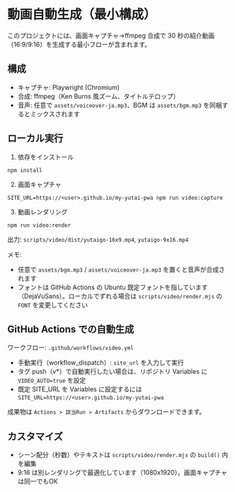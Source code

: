 # 動画自動生成（最小構成）

このプロジェクトには、画面キャプチャ→ffmpeg 合成で 30 秒の紹介動画（16:9/9:16）を生成する最小フローが含まれます。

## 構成
- キャプチャ: Playwright (Chromium)
- 合成: ffmpeg（Ken Burns 風ズーム、タイトルテロップ）
- 音声: 任意で `assets/voiceover-ja.mp3`、BGM は `assets/bgm.mp3` を同梱するとミックスされます

## ローカル実行

1) 依存をインストール

```
npm install
```

2) 画面キャプチャ

```
SITE_URL=https://<user>.github.io/my-yutai-pwa npm run video:capture
```

3) 動画レンダリング

```
npm run video:render
```

出力: `scripts/video/dist/yutaigo-16x9.mp4`, `yutaigo-9x16.mp4`

メモ:
- 任意で `assets/bgm.mp3` / `assets/voiceover-ja.mp3` を置くと音声が合成されます
- フォントは GitHub Actions の Ubuntu 既定フォントを指しています（DejaVuSans）。ローカルでずれる場合は `scripts/video/render.mjs` の `FONT` を変更してください

## GitHub Actions での自動生成

ワークフロー: `.github/workflows/video.yml`

- 手動実行（workflow_dispatch）: `site_url` を入力して実行
- タグ push（v*）で自動実行したい場合は、リポジトリ Variables に `VIDEO_AUTO=true` を設定
- 既定 SITE_URL を Variables に設定するには `SITE_URL=https://<user>.github.io/my-yutai-pwa`

成果物は `Actions > 該当Run > Artifacts` からダウンロードできます。

## カスタマイズ
- シーン配分（秒数）やテキストは `scripts/video/render.mjs` の `build()` 内を編集
- 9:16 は別レンダリングで最適化しています（1080x1920）。画面キャプチャは同一でもOK

